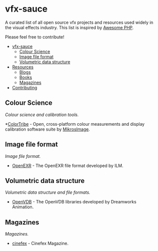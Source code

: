vfx-sauce
=========

A curated list of all open source vfx projects and resources used widely in the visual effects industry. This list is inspired by [Awesome PHP](https://github.com/ziadoz/awesome-php).

Please feel free to contribute!

* [vfx-sauce](#vfx-sauce)
  * [Colour Science](#colour-science)
  * [Image file format](#image-file-format)
  * [Volumetric data structure](#volumetric-data-structure)
* [Resources](#resources)
  * [Blogs](#blogs)
  * [Books](#books)
  * [Magazines](#magazines)
* [Contributing](#contributing)

## Colour Science
*Colour science and calibration tools.*

*[ColorTribe](http://opensource.mikrosimage.eu/colortribe.html) - Open, cross-platform colour measurements and display calibration software suite by [MikrosImage](http://www.mikrosimage.eu/).

## Image file format
*Image file format.*

* [OpenEXR](http://openexr.com) - The OpenEXR file format developed by ILM.

## Volumetric data structure
*Volumetric data structure and file formats.*

* [OpenVDB](http://openvdb.org/) - The OpenVDB libraries developed by Dreamworks Animation.

## Magazines
*Magazines.*

* [cinefex](http://www.cinefex.com/) - Cinefex Magazine.

